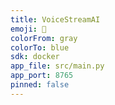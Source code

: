```yaml
---
title: VoiceStreamAI
emoji: 👋
colorFrom: gray
colorTo: blue
sdk: docker
app_file: src/main.py
app_port: 8765
pinned: false
---
```

